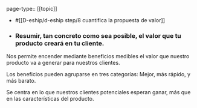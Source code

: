 page-type:: [[topic]]

- #[[D-eship/d-eship step/8 cuantifica la propuesta de valor]]

- ### Resumir, tan concreto como sea posible, el valor que tu producto creará en tu cliente.

Nos permite encender mediante beneficios medibles el valor que nuestro producto va a generar para nuestros clientes.

Los beneficios pueden agruparse en tres categorías: Mejor, más rápido, y más barato.

Se centra en lo que nuestros clientes potenciales esperan ganar, más que en las características del producto.



